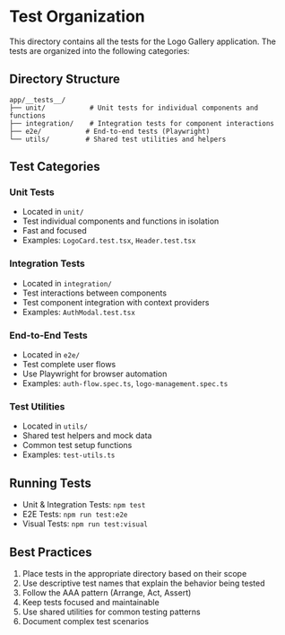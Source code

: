 # Test Organization

This directory contains all the tests for the Logo Gallery application. The tests are organized into the following categories:

## Directory Structure

```
app/__tests__/
├── unit/           # Unit tests for individual components and functions
├── integration/    # Integration tests for component interactions
├── e2e/           # End-to-end tests (Playwright)
└── utils/         # Shared test utilities and helpers
```

## Test Categories

### Unit Tests
- Located in `unit/`
- Test individual components and functions in isolation
- Fast and focused
- Examples: `LogoCard.test.tsx`, `Header.test.tsx`

### Integration Tests
- Located in `integration/`
- Test interactions between components
- Test component integration with context providers
- Examples: `AuthModal.test.tsx`

### End-to-End Tests
- Located in `e2e/`
- Test complete user flows
- Use Playwright for browser automation
- Examples: `auth-flow.spec.ts`, `logo-management.spec.ts`

### Test Utilities
- Located in `utils/`
- Shared test helpers and mock data
- Common test setup functions
- Examples: `test-utils.ts`

## Running Tests

- Unit & Integration Tests: `npm test`
- E2E Tests: `npm run test:e2e`
- Visual Tests: `npm run test:visual`

## Best Practices

1. Place tests in the appropriate directory based on their scope
2. Use descriptive test names that explain the behavior being tested
3. Follow the AAA pattern (Arrange, Act, Assert)
4. Keep tests focused and maintainable
5. Use shared utilities for common testing patterns
6. Document complex test scenarios 
